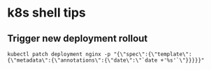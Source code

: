 # k8s shell tips

## Trigger new deployment rollout

```
kubectl patch deployment nginx -p "{\"spec\":{\"template\":{\"metadata\":{\"annotations\":{\"date\":\"`date +'%s'`\"}}}}}"
```

